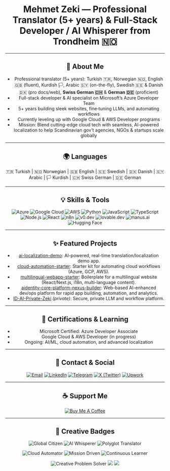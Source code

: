 <div align="center">

# Mehmet Zeki — Professional Translator (5+ years) & Full‑Stack Developer / AI Whisperer from Trondheim 🇳🇴

---

## 🚀 About Me

- Professional translator (5+ years): Turkish 🇹🇷, Norwegian 🇳🇴, English 🇬🇧 (fluent), Kurdish 🏳️, Arabic 🇸🇾 (on-the-fly), Swedish 🇸🇪 & Danish 🇩🇰 (pro docs/web), **Swiss German 🇨🇭** & **German 🇩🇪** (proficient)
- Full-stack developer & AI specialist on Microsoft’s Azure Developer Team
- 5+ years building sleek websites, fine‑tuning LLMs, and automating workflows
- Currently leveling up with Google Cloud & AWS Developer programs
- Mission: Blend cutting-edge cloud tech with seamless, AI-powered localization to help Scandinavian gov’t agencies, NGOs & startups scale globally

---

## 🌍 Languages

🇹🇷 Turkish | 🇳🇴 Norwegian | 🇬🇧 English | 🇸🇪 Swedish | 🇩🇰 Danish | 🇸🇾 Arabic | 🏳️ Kurdish | 🇨🇭 Swiss German | 🇩🇪 German

---

## 💡 Skills & Tools

![Azure](https://img.shields.io/badge/Azure-0078D4?style=flat&logo=microsoft-azure&logoColor=white)
![Google Cloud](https://img.shields.io/badge/Google%20Cloud-4285F4?style=flat&logo=google-cloud&logoColor=white)
![AWS](https://img.shields.io/badge/AWS-232F3E?style=flat&logo=amazon-aws&logoColor=white)
![Python](https://img.shields.io/badge/Python-3776AB?style=flat&logo=python&logoColor=white)
![JavaScript](https://img.shields.io/badge/JavaScript-F7DF1E?style=flat&logo=javascript&logoColor=black)
![TypeScript](https://img.shields.io/badge/TypeScript-007ACC?style=flat&logo=typescript&logoColor=white)
![Node.js](https://img.shields.io/badge/Node.js-339933?style=flat&logo=node.js&logoColor=white)
![React](https://img.shields.io/badge/React-61DAFB?style=flat&logo=react&logoColor=black)
![n8n](https://img.shields.io/badge/n8n-FF6D00?style=flat&logo=n8n&logoColor=white)
![v0.dev](https://img.shields.io/badge/v0.dev-000000?style=flat&logo=data:image/svg+xml;base64,PHN2ZyBmaWxsPSJ3aGl0ZSIgdmlld0JveD0iMCAwIDMwIDMwIiB4bWxucz0iaHR0cDovL3d3dy53My5vcmcvMjAwMC9zdmciPjxyZWN0IHdpZHRoPSIzMCIgaGVpZ2h0PSIzMCIgZmlsbD0iIzAwMCIvPjwvc3ZnPg==)
![lovable.dev](https://img.shields.io/badge/lovable.dev-FF69B4?style=flat&logoColor=white)
![manus.ai](https://img.shields.io/badge/manus.ai-2D3748?style=flat&logoColor=white)
![Hugging Face](https://img.shields.io/badge/Hugging%20Face-FFD21F?style=flat&logo=huggingface&logoColor=black)

---

## ✨ Featured Projects

- [ai-localization-demo](https://github.com/ZeZilly/ai-localization-demo): AI-powered, real-time translation/localization demo app.
- [cloud-automation-starter](https://github.com/ZeZilly/cloud-automation-starter): Starter kit for automating cloud workflows (Azure, GCP, AWS).
- [multilingual-webapp-starter](https://github.com/ZeZilly/multilingual-webapp-starter): Boilerplate for a multilingual website (React/Next.js, i18n, multi-language content).
- [aidentity-core-platform-nexus-builder](https://github.com/ZeZilly/aidentity-core-platform-nexus-builder): Web-based AI-enhanced dev/ops platform for rapid app building, automation, and analytics.
- [ID-AI-Private-Zeki](https://github.com/ZeZilly/ID-AI-Private-Zeki) *(private)*: Secure, private LLM and workflow platform.

---

## 📜 Certifications & Learning

- Microsoft Certified: Azure Developer Associate
- Google Cloud & AWS Developer (in progress)
- Ongoing: AI/ML, cloud automation, and advanced localization

---

## 🤝 Contact & Social

<p align="center">
  <a href="mailto:mzogz@hotmail.com"><img src="https://img.shields.io/badge/Email-Contact%20Me-blue?style=for-the-badge&logo=gmail&logoColor=white" alt="Email"/></a>
  <a href="https://www.linkedin.com/in/your-link"><img src="https://img.shields.io/badge/LinkedIn-Connect-0A66C2?style=for-the-badge&logo=linkedin&logoColor=white" alt="LinkedIn"/></a>
  <a href="https://t.me/ZekTonz"><img src="https://img.shields.io/badge/Telegram-@ZekTonz-2CA5E0?style=for-the-badge&logo=telegram&logoColor=white" alt="Telegram"/></a>
  <a href="https://x.com/mehmetzekki"><img src="https://img.shields.io/badge/X-@mehmetzekki-000000?style=for-the-badge&logo=x&logoColor=white" alt="X (Twitter)"/></a>
  <a href="https://www.upwork.com/freelancers/zeki"><img src="https://img.shields.io/badge/Upwork-Hire%20Me-6fda44?style=for-the-badge&logo=upwork&logoColor=white" alt="Upwork"/></a>
</p>

---

## ☕ Support Me

[![Buy Me A Coffee](https://img.buymeacoffee.com/button-api/?text=Buy%20me%20a%20coffee&emoji=&slug=mehmetzekih&button_colour=FFDD00&font_colour=000000&font_family=Cookie&outline_colour=000000&coffee_colour=ffffff)](https://www.buymeacoffee.com/mehmetzekih)

---

## 🎨 Creative Badges

<p align="center">
  <img src="https://img.shields.io/badge/🌍-Global%20Citizen-blueviolet?style=for-the-badge" alt="Global Citizen"/>
  <img src="https://img.shields.io/badge/🤖-AI%20Whisperer-ff69b4?style=for-the-badge" alt="AI Whisperer"/>
  <img src="https://img.shields.io/badge/🗣️-Polyglot%20Translator-brightgreen?style=for-the-badge" alt="Polyglot Translator"/>
</p>

<p align="center">
  <img src="https://img.shields.io/badge/🚀-Cloud%20Automator-orange?style=for-the-badge" alt="Cloud Automator"/>
  <img src="https://img.shields.io/badge/🎯-Mission%20Driven-9cf?style=for-the-badge" alt="Mission Driven"/>
  <img src="https://img.shields.io/badge/🌱-Continuous%20Learner-success?style=for-the-badge" alt="Continuous Learner"/>
</p>

<p align="center">
  <img src="https://img.shields.io/badge/🦄-Creative%20Problem%20Solver-ffb347?style=for-the-badge" alt="Creative Problem Solver"/>
  <img src="https://img.shields.io/badge/💡-Innovation%20Enthusiast-00bfff?style=for-the-badge"/>
  <img src="https://img.shields.io/badge/🤝-Collaboration%20Champion-ffd700?style=for-the-badge"/>
</p>

</div>
